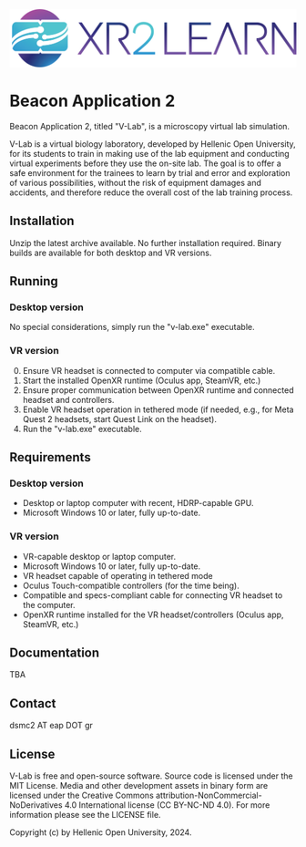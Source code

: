 ![XR2Learn](https://github.com/XR2Learn/.github/blob/main/images/XR2Learn%20logo.png)

# Beacon Application 2

Beacon Application 2, titled "V-Lab", is a microscopy virtual lab simulation.

V-Lab is a virtual biology laboratory, developed by Hellenic Open University, for its students to train in making use of the lab equipment and conducting virtual experiments before they use the on-site lab. The goal is to offer a safe environment for the trainees to learn by trial and error and exploration of various possibilities, without the risk of equipment damages and accidents, and therefore reduce the overall cost of the lab training process. 

## Installation

Unzip the latest archive available. No further installation required. Binary builds are available for both desktop and VR versions.

## Running

### Desktop version

No special considerations, simply run the "v-lab.exe" executable.

### VR version

0) Ensure VR headset is connected to computer via compatible cable.
1) Start the installed OpenXR runtime (Oculus app, SteamVR, etc.)
2) Ensure proper communication between OpenXR runtime and connected headset and controllers.
3) Enable VR headset operation in tethered mode (if needed, e.g., for Meta Quest 2 headsets, start Quest Link on the headset).
4) Run the "v-lab.exe" executable.

## Requirements

### Desktop version

- Desktop or laptop computer with recent, HDRP-capable GPU.
- Microsoft Windows 10 or later, fully up-to-date.

### VR version

- VR-capable desktop or laptop computer.
- Microsoft Windows 10 or later, fully up-to-date.
- VR headset capable of operating in tethered mode
- Oculus Touch-compatible controllers (for the time being).
- Compatible and specs-compliant cable for connecting VR headset to the computer.
- OpenXR runtime installed for the VR headset/controllers (Oculus app, SteamVR, etc.)

## Documentation

TBA

## Contact

dsmc2 AT eap DOT gr

## License

V-Lab is free and open-source software. Source code is licensed under the MIT License. Media and other development assets in binary form are licensed under the Creative Commons attribution-NonCommercial-NoDerivatives 4.0 International license (CC BY-NC-ND 4.0). For more information please see the LICENSE file.

Copyright (c) by Hellenic Open University, 2024.
